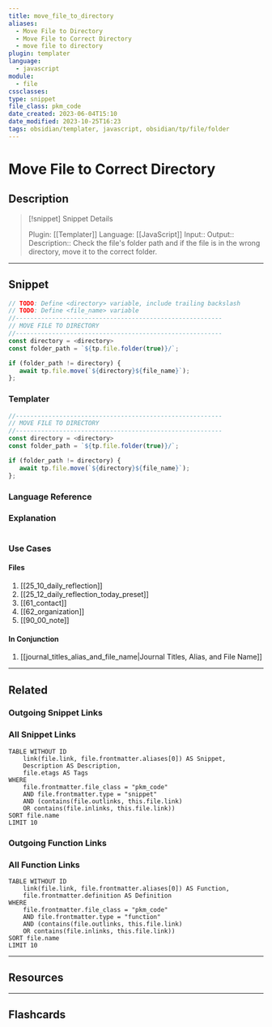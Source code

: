 ```yaml
---
title: move_file_to_directory
aliases:
  - Move File to Directory
  - Move File to Correct Directory
  - move file to directory
plugin: templater
language:
  - javascript
module:
  - file
cssclasses:
type: snippet
file_class: pkm_code
date_created: 2023-06-04T15:10
date_modified: 2023-10-25T16:23
tags: obsidian/templater, javascript, obsidian/tp/file/folder
---
```

# Move File to Correct Directory

## Description

> [!snippet] Snippet Details
>
> Plugin: [[Templater]]
> Language: [[JavaScript]]
> Input::
> Output::
> Description:: Check the file's folder path and if the file is in the wrong directory, move it to the correct folder.

---

## Snippet

<!-- Add the full code including explanatory comments  -->

```javascript
// TODO: Define <directory> variable, include trailing backslash
// TODO: Define <file_name> variable
//---------------------------------------------------------
// MOVE FILE TO DIRECTORY
//---------------------------------------------------------
const directory = <directory>
const folder_path = `${tp.file.folder(true)}/`;

if (folder_path != directory) {
   await tp.file.move(`${directory}${file_name}`);
};
```

### Templater

<!-- Add the full code excluding explanatory comments  -->

```javascript
//---------------------------------------------------------
// MOVE FILE TO DIRECTORY
//---------------------------------------------------------
const directory = <directory>
const folder_path = `${tp.file.folder(true)}/`;

if (folder_path != directory) {
   await tp.file.move(`${directory}${file_name}`);
};
```

### Language Reference

<!-- Recreate the code with links to files  -->

### Explanation

```javascript

```

### Use Cases

#### Files

<!-- Files containing the snippet  -->

1. [[25_10_daily_reflection]]
2. [[25_12_daily_reflection_today_preset]]
3. [[61_contact]]
4. [[62_organization]]
5. [[90_00_note]]

#### In Conjunction

<!-- Snippets used together with this snippet  -->

1. [[journal_titles_alias_and_file_name|Journal Titles, Alias, and File Name]]

---

## Related

### Outgoing Snippet Links

<!-- Link related snippet here -->

### All Snippet Links

<!-- Query limit 10  -->

```dataview
TABLE WITHOUT ID
	link(file.link, file.frontmatter.aliases[0]) AS Snippet,
	Description AS Description,
	file.etags AS Tags
WHERE
	file.frontmatter.file_class = "pkm_code"
	AND file.frontmatter.type = "snippet"
	AND (contains(file.outlinks, this.file.link)
	OR contains(file.inlinks, this.file.link))
SORT file.name
LIMIT 10
```

### Outgoing Function Links

<!-- Link related functions here -->

### All Function Links

<!-- Query limit 10  -->

```dataview
TABLE WITHOUT ID
	link(file.link, file.frontmatter.aliases[0]) AS Function,
	file.frontmatter.definition AS Definition
WHERE
	file.frontmatter.file_class = "pkm_code"
	AND file.frontmatter.type = "function"
	AND (contains(file.outlinks, this.file.link)
	OR contains(file.inlinks, this.file.link))
SORT file.name
LIMIT 10
```

---

## Resources

---

## Flashcards
